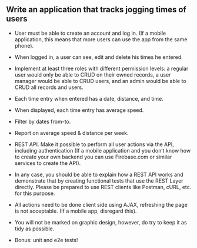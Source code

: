 ## Write an application that tracks jogging times of users

 - User must be able to create an account and log in. (If a mobile application,
   this means that more users can use the app from the same phone).
 - When logged in, a user can see, edit and delete his times he entered.
 - Implement at least three roles with different permission levels: a regular
   user would only be able to CRUD on their owned records, a user manager would
   be able to CRUD users, and an admin would be able to CRUD all records and
   users.
 - Each time entry when entered has a date, distance, and time.
 - When displayed, each time entry has average speed.
 - Filter by dates from-to.
 - Report on average speed & distance per week.
 - REST API. Make it possible to perform all user actions via the API, including
   authentication (If a mobile application and you don’t know how to create your
   own backend you can use Firebase.com or similar services to create the API).
 - In any case, you should be able to explain how a REST API works and
   demonstrate that by creating functional tests that use the REST Layer
   directly. Please be prepared to use REST clients like Postman, cURL, etc. for
   this purpose.
 - All actions need to be done client side using AJAX, refreshing the page is
   not acceptable. (If a mobile app, disregard this).
 - You will not be marked on graphic design, however, do try to keep it as tidy
   as possible.

 - Bonus: unit and e2e tests!
